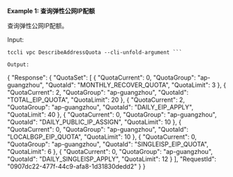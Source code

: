 **Example 1: 查询弹性公网IP配额**

查询弹性公网IP配额。

Input: 

```
tccli vpc DescribeAddressQuota --cli-unfold-argument ```

Output: 
```
{
    "Response": {
        "QuotaSet": [
            {
                "QuotaCurrent": 0,
                "QuotaGroup": "ap-guangzhou",
                "QuotaId": "MONTHLY_RECOVER_QUOTA",
                "QuotaLimit": 3
            },
            {
                "QuotaCurrent": 2,
                "QuotaGroup": "ap-guangzhou",
                "QuotaId": "TOTAL_EIP_QUOTA",
                "QuotaLimit": 20
            },
            {
                "QuotaCurrent": 2,
                "QuotaGroup": "ap-guangzhou",
                "QuotaId": "DAILY_EIP_APPLY",
                "QuotaLimit": 40
            },
            {
                "QuotaCurrent": 0,
                "QuotaGroup": "ap-guangzhou",
                "QuotaId": "DAILY_PUBLIC_IP_ASSIGN",
                "QuotaLimit": 10
            },
            {
                "QuotaCurrent": 0,
                "QuotaGroup": "ap-guangzhou",
                "QuotaId": "LOCALBGP_EIP_QUOTA",
                "QuotaLimit": 10
            },
            {
                "QuotaCurrent": 0,
                "QuotaGroup": "ap-guangzhou",
                "QuotaId": "SINGLEISP_EIP_QUOTA",
                "QuotaLimit": 6
            },
            {
                "QuotaCurrent": 0,
                "QuotaGroup": "ap-guangzhou",
                "QuotaId": "DAILY_SINGLEISP_APPLY",
                "QuotaLimit": 12
            }
        ],
        "RequestId": "0907dc22-477f-44c9-afa8-1d31830dedd2"
    }
}
```

